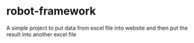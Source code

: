 # robot-framework
A simple project to put data from excel file into website and then put the result into another excel file
